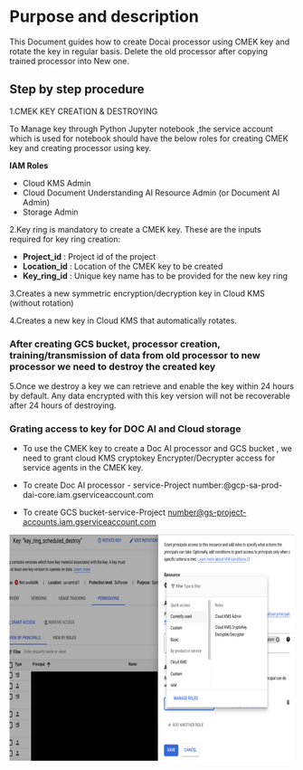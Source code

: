 # Purpose and description

This Document guides how to create Docai processor using CMEK key and rotate the key in regular basis. Delete the old processor after copying trained processor into New one.

## Step by step procedure

1.CMEK KEY CREATION & DESTROYING

To Manage key through Python Jupyter notebook ,the service account which is used for notebook should have the below roles for creating CMEK key and creating processor using key.

**IAM Roles**

* Cloud KMS Admin
* Cloud Document Understanding AI Resource Admin (or Document AI Admin)
* Storage Admin

2.Key ring is mandatory to create a CMEK key. These are the inputs required for key ring creation:

* **Project_id** : Project id of the project
* **Location_id** : Location of the CMEK key to be created
* **Key_ring_id** : Unique key name has to be provided for the new key ring

3.Creates a new symmetric encryption/decryption key in Cloud KMS (without rotation)

4.Creates a new key in Cloud KMS that automatically rotates.

### After creating GCS bucket, processor creation, training/transmission of data from old processor to new processor we need to destroy the created key

5.Once we destroy a key we can retrieve and enable the key within 24 hours by default. Any data encrypted with this key version will not be recoverable after 24 hours of destroying.

### Grating access to key for DOC AI and Cloud storage

* To use the CMEK key to create a Doc AI processor and GCS bucket , we need to grant cloud KMS cryptokey Encrypter/Decrypter access for service agents in the CMEK key.

* To create Doc AI processor - service-Project number:@gcp-sa-prod-dai-core.iam.gserviceaccount.com
* To create GCS bucket-service-Project number@gs-project-accounts.iam.gserviceaccount.com

<img src="./Images/key_ring_destroy.png" width=800 height=400 alt="key ring destroy"></img>